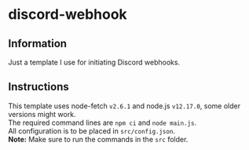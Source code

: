 # discord-webhook
## Information
Just a template I use for initiating Discord webhooks.
## Instructions
This template uses node-fetch `v2.6.1` and node.js `v12.17.0`, some older versions might work.\
The required command lines are `npm ci` and `node main.js`.\
All configuration is to be placed in `src/config.json`.\
**Note:** Make sure to run the commands in the `src` folder.
